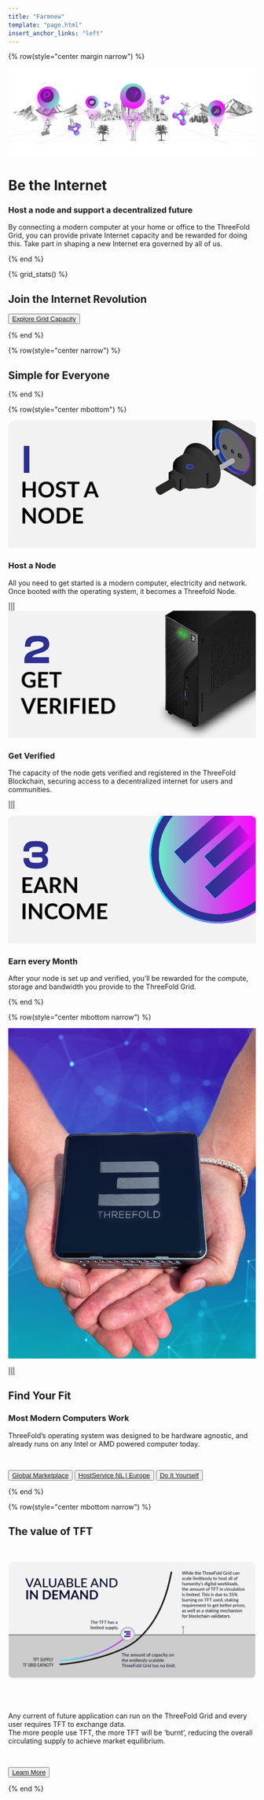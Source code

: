 ```yaml
---
title: "Farmnew"
template: "page.html"
insert_anchor_links: "left"
---
```


<!-- section 1 (be the Internet) -->

{% row(style="center margin narrow") %}

![](grid_wide_1.png)

# Be the **Internet**
### Host a node and support a decentralized future

By connecting a modern computer at your home or office to the ThreeFold Grid, you can provide private Internet capacity and be rewarded for doing this. Take part in shaping a new Internet era governed by all of us. 

{% end %}

<!-- section 2 (Map) -->

{% grid_stats() %}

## Join the Internet Revolution

<button>[Explore Grid Capacity](https://dashboard.grid.tf/explorer/statistics)</button>

{% end %}


<!-- section 3 -->

{% row(style="center narrow") %}

## Simple for Everyone

{% end %}

{% row(style="center mbottom") %}

![Image](host.png#mx-auto)
<br>

### Host a Node

All you need to get started is a modern computer, electricity and network. Once booted with the operating system, it becomes a Threefold Node. 


|||
![Image](verif.png#mx-auto)
<br>

### Get Verified

The capacity of the node gets verified and registered in the ThreeFold Blockchain, securing access to a decentralized internet for users and communities.


|||

![Image](earn.png#mx-auto)
<br>

### Earn every Month
After your node is set up and verified, you’ll be rewarded for the compute, storage and bandwidth you provide to the ThreeFold Grid.


{% end %}


<!-- section 4  -->

{% row(style="center mbottom narrow") %}

![](3nodehands.jpeg#mx-auto#medium)

|||

## Find Your Fit
### Most **Modern Computers Work**

ThreeFold’s operating system was designed to be hardware agnostic, and already  runs on any Intel or AMD powered computer today. 

<br>

<button>[Global Marketplace](https://marketplace.3node.global/)</button>
<button>[HostService NL | Europe](https://hostservice.nl/winkel/)</button>
<button>[Do It Yourself](https://library.threefold.me/info/threefold#/tfgrid/farming/threefold__diy_guide)</button>

{% end %}

<!-- section 5 -->

{% row(style="center mbottom narrow") %}

## The value of **TFT**

<br>

![Image](farm_value_tft.jpg#mx-auto)

<br>
<br>

Any current of future application can run on the ThreeFold Grid and every user requires TFT to exchange data.  <br>
The more people use TFT, the more TFT will be ‘burnt’, reducing the overall circulating supply to achieve market equilibrium.

<br>

<button>[Learn More](/tft)</button>


{% end %}